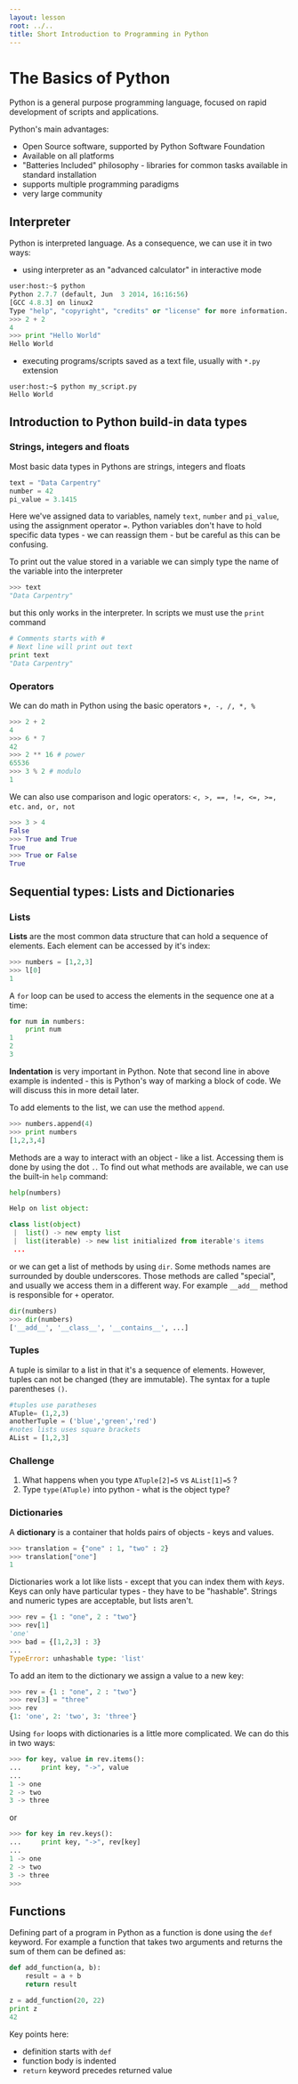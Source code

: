 ```yaml
---
layout: lesson
root: ../..
title: Short Introduction to Programming in Python
---
```


# The Basics of Python

Python is a general purpose programming language, focused on rapid development of scripts and applications.

Python's main advantages:
* Open Source software, supported by Python Software Foundation
* Available on all platforms
* "Batteries Included" philosophy - libraries for common tasks available in standard installation
* supports multiple programming paradigms
* very large community

## Interpreter

Python is interpreted language. As a consequence, we can use it in two ways:
* using interpreter as an "advanced calculator" in interactive mode

```python
user:host:~$ python
Python 2.7.7 (default, Jun  3 2014, 16:16:56)
[GCC 4.8.3] on linux2
Type "help", "copyright", "credits" or "license" for more information.
>>> 2 + 2
4
>>> print "Hello World"
Hello World
```
* executing programs/scripts saved as a text file, usually with `*.py` extension

```
user:host:~$ python my_script.py
Hello World
```

## Introduction to Python build-in data types

### Strings, integers and floats

Most basic data types in Pythons are strings, integers and floats

```python
text = "Data Carpentry"
number = 42
pi_value = 3.1415
```

Here we've assigned data to variables, namely `text`, `number` and `pi_value`,
using the assignment operator `=`. Python variables don't have to hold specific
data types - we can reassign them - but be careful as this can be confusing.

To print out the value stored in a variable we can simply type the name of the
variable into the interpreter

```python
>>> text
"Data Carpentry"
```

but this only works in the interpreter. In scripts we must use the `print` command

```python
# Comments starts with #
# Next line will print out text
print text
"Data Carpentry"
```

### Operators

We can do math in Python using the basic operators `+, -, /, *, %`

```python
>>> 2 + 2
4
>>> 6 * 7
42
>>> 2 ** 16 # power
65536
>>> 3 % 2 # modulo
1
```

We can also use comparison and logic operators:
`<, >, ==, !=, <=, >=, etc.`
`and, or, not`

```python
>>> 3 > 4
False
>>> True and True
True
>>> True or False
True
```

## Sequential types: Lists and Dictionaries

### Lists

**Lists** are the most common data structure that can hold a sequence of elements. Each element can be accessed by it's index:

```python
>>> numbers = [1,2,3]
>>> l[0]
1
```

A `for` loop can be used to access the elements in the sequence one at a time:

```python
for num in numbers:
    print num
1
2
3
```

**Indentation** is very important in Python. Note that second line in above example is indented - this is Python's way of marking a block of code. We will discuss this in more detail later.

To add elements to the list, we can use the method `append`.

```python
>>> numbers.append(4)
>>> print numbers
[1,2,3,4]
```

Methods are a way to interact with an object - like a list. Accessing them is
done by using the dot `.`.
To find out what methods are available, we can use the built-in `help` command:

```python
help(numbers)

Help on list object:

class list(object)
 |  list() -> new empty list
 |  list(iterable) -> new list initialized from iterable's items
 ...
```

or we can get a list of methods by using `dir`. Some methods names are surrounded by double underscores. Those methods are called "special", and usually we access them in a different way. For example `__add__` method is responsible for `+` operator.

```python
dir(numbers)
>>> dir(numbers)
['__add__', '__class__', '__contains__', ...]
```

### Tuples

A tuple is similar to a list in that it's a sequence of elements. However, tuples can not be changed (they are immutable). The syntax for a tuple parentheses `()`.

```python
#tuples use paratheses
ATuple= (1,2,3)
anotherTuple = ('blue','green','red')
#notes lists uses square brackets
AList = [1,2,3]
```

### Challenge
1. What happens when you type `ATuple[2]=5` vs `AList[1]=5` ?
2. Type `type(ATuple)` into python - what is the object type? 

### Dictionaries

A **dictionary** is a container that holds pairs of objects - keys and values.

```python
>>> translation = {"one" : 1, "two" : 2}
>>> translation["one"]
1
```

Dictionaries work a lot like lists - except that you can index them with
*keys*. Keys can only have particular types - they have to be
"hashable". Strings and numeric types are acceptable, but lists aren't.

```python
>>> rev = {1 : "one", 2 : "two"}
>>> rev[1]
'one'
>>> bad = {[1,2,3] : 3}
...
TypeError: unhashable type: 'list'
```

To add an item to the dictionary we assign a value to a new key:

```python
>>> rev = {1 : "one", 2 : "two"}
>>> rev[3] = "three"
>>> rev
{1: 'one', 2: 'two', 3: 'three'}
```

Using `for` loops with dictionaries is a little more complicated. We can do this in two ways:
```python
>>> for key, value in rev.items():
...     print key, "->", value
...
1 -> one
2 -> two
3 -> three
```
or
```python
>>> for key in rev.keys():
...     print key, "->", rev[key]
...
1 -> one
2 -> two
3 -> three
>>>
```

## Functions

Defining part of a program in Python as a function is done using the `def`
keyword. For example a function that takes two arguments and returns the sum of
them can be defined as:

```python
def add_function(a, b):
    result = a + b
    return result

z = add_function(20, 22)
print z
42
```

Key points here:
 - definition starts with `def`
 - function body is indented
 - `return` keyword precedes returned value
